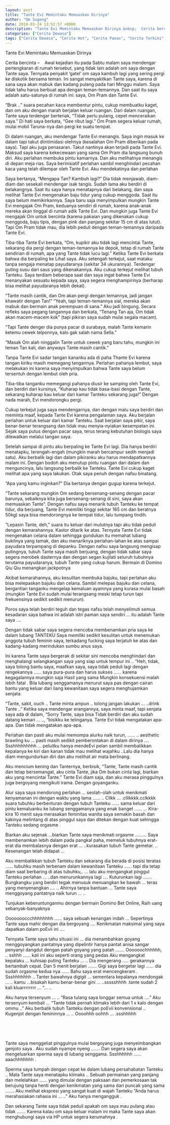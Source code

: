 ```yaml
---
layout: post
title: "Tante Evi Memintaku Memuaskan Dirinya"
author: "Om Sugeng"
date: 2018-03-24 13:52:57 +0000
description: "Tante Evi Memintaku Memuaskan Dirinya &nbsp;  Cerita bercinta &#8211;\u00a0 \u00a0 Awal kejadian itu pada Sabtu malam saya mendengar pertengkaran di rumah tersebut, yang tidak lain adalah om saya dengan Tante s..."
categories: ["Cerita Dewasa"]
tags: ["Cerita Dewasa", "Cerita Hot", "Cerita Panas", "Cerita Terkini", "Kumpulan Cerita Dewasa"]
---
```


Tante Evi Memintaku Memuaskan Dirinya
&nbsp;

Cerita bercinta &#8211;    Awal kejadian itu pada Sabtu malam saya mendengar pertengkaran di rumah tersebut, yang tidak lain adalah om saya dengan Tante saya. Ternyata penyakit ‘gatel’ om saya kambuh lagi yang sering pergi ke diskotik bersama teman. Ini sangat menyakitkan Tante saya, karena di sana saya akan mabuk dan kadang pulang pada hari Minggu malam. Saya tidak tahu harus berbuat apa dengan teman-temannya. Dan saat itu saya adalah satu-satunya di rumah ini: saya, Om Pram dan Tante Evi.

“Brak ..” suara pecahan kaca membentur pintu, cukup membuatku kaget, dan om aku dengan marah berjalan keluar ruangan. Dari dalam ruangan, Tante saya terdengar berteriak, “Tidak perlu pulang, cepet menceraikan saya.” Di hati saya berkata, “Gee ribut lagi.” Om Pram segera keluar rumah, mulai mobil Taruna-nya dan pergi ke suatu tempat.

Di dalam ruangan, aku mendengar Tante Evi menangis. Saya ingin masuk ke dalam tapi takut diintimidasi olehnya (kesalahan Om Pram diberikan pada saya). Tapi aku juga penasaran. Takut nantinya akan terjadi pada Tante Evi. Maksud saya karena kekecewaan yang sama Om Pram dia langsung bunuh diri.
Aku perlahan membuka pintu kamarnya. Dan aku melihatnya menangis di depan meja rias. Saya berinisiatif perlahan sambil menghindari pecahan kaca yang telah dilempar oleh Tante Evi. Aku mendekatinya dan perlahan

Saya bertanya, “Mengapa Tan? Kambuh lagi?”
Dia tidak menjawab, diam-diam dan sesekali mendengar isak tangis. Sudah lama aku berdiri di belakangnya. Saat itu saya hanya menatapnya dari belakang, dan saya melihat Tante Evi mengenakan baju tidur yang cukup menggoda. Saat itu saya belum memikirkannya. Saya baru saja menyimpulkan mungkin Tante Evi mengajak Om Pram, keduanya sendiri di rumah, karena anak-anak mereka akan tinggal di rumah adik Tante Evi. Dan mungkin juga Tante Evi mengajak Om untuk bercinta (karena pakaian yang dikenakan cukup menggoda, baju tipis, dengan pink dan panjang sekitar 15 cm di atas lutut). Tapi Om Pram tidak mau, dia lebih peduli dengan teman-temannya daripada Tante Evi.

Tiba-tiba Tante Evi berkata, “Om, kupikir aku tidak lagi mencintai Tante, sekarang dia pergi dengan teman-temannya ke depok, tetap di rumah Tante sendirian di rumah, apa yang Tante tidak lucu lagi.” Ketika Tante Evi berkata bahwa dia berpaling ke Lihat saya. Aku setengah terkejut, saat mataku tanpa sengaja menatap payudaranya (sekitar 34 ukurannya). Terdengar puting susu dari saus yang dikenakannya. Aku cukup terkejut melihat tubuh Tanteku.
Saya terdiam beberapa saat dan saya ingat bahwa Tante Evi menanyakan sesuatu kepada saya, saya segera menghampirinya (berharap bisa melihat payudaranya lebih dekat).

“Tante masih cantik, dan Om akan pergi dengan temannya, jadi jangan khawatir dengan Tan!”
“Yeah, tapi teman-temannya sial, mereka akan mabuk dan bermain anak perempuan di sana.”
Aku jadi bingung. Secara refleks saya pegang tangannya dan berkata, “Tenang Tan aja, Om tidak akan macem-macem kok” (tapi pikiran saya sudah mulai segala macam).

“Tapi Tante denger dia punya pacar di surabaya, malah Tante kemarin ketemu cewek telponnya, kalo gak salah nama Sella.”

“Masak Om alah ninggalin Tante untuk cewek yang baru tahu, mungkin ini teman Tan kali, dan anyways Tante masih cantik.”

Tanpa Tante Evi sadar tangan kananku ada di paha Thante Evi karena tangan kiriku masih memegang tangannya. Perlahan pahanya lembut, saya melakukan ini karena saya menyimpulkan bahwa Tante saya belum tersentuh dengan lembut oleh pria.

Tiba-tiba tanganku memegangi pahanya diusir ke samping oleh Tante Evi, dan berdiri dari kursinya, “Kuharap kau tidak basa-basi dengan Tante, sekarang kuharap kau keluar dari kamar Tanteku sekarang juga!” Dengan nada marah, Evi mendorongku pergi.

Cukup terkejut juga saya mendengarnya, dan dengan malu saya berdiri dan meminta maaf, kepada Tante Evi karena pengalaman saya. Aku berjalan perlahan untuk keluar dari kamar Tanteku. Saat berjalan saya pikir, saya benar-benar terangsang dan tidak mau menyia-nyiakan kesempatan ini. Sejak saya putus dengan pacar saya, terus terang kebutuhan biologis saya dilewatkan melalui tangan saya.

Setelah sampai di pintu aku berpaling ke Tante Evi lagi. Dia hanya berdiri menatapku, terengah-engah (mungkin marah bercampur sedih menjadi satu). Aku berbalik lagi dan dalam pikiranku aku harus mendapatkannya malam ini. Dengan bodoh aku menutup pintu ruangan dari dalam dan menguncinya, lalu langsung berbalik ke Tanteku. Tante Evi cukup kaget melihat apa yang saya lakukan. Otak saya penuh dengan nafsu binatang.

“Apa yang kamu inginkan?” Dia bertanya dengan gugup karena terkejut.

“Tante sekarang mungkin Om sedang bersenang-senang dengan pacar barunya, sebaiknya kita juga bersenang-senang di sini, saya akan memuaskan Tante”. Dengan nafsu saya menarik tubuh Tanteku ke tempat tidur, dia berjuang, Tante Evi memiliki tinggi sekitar 165 cm dan beratnya 50kg) saya bisa mendorongnya ke tempat tidur, lalu tumpang tindih.

“Lepasin Tante, deh,” suara itu keluar dari mulutnya tapi aku tidak peduli dengan kemarahannya. Kastor ditarik ke atas. Ternyata Tante Evi tidak mengenakan celana dalam sehingga gundukan itu memahat lubang bukitnya yang tamak, dan aku menariknya perlahan-lahan ke atas sampai payudara terpampang di depanku. Dengan nafsu saya langsung mengisap putingnya, tubuh Tante saya masih berjuang, dengan tidak sabar saya segera merobek dasternya dan dengan segan kujilati seluruh tubuhnya terutama payudaranya, tubuh Tante yang cukup harum. Bermain di Domino Qiu Qiu menangkan jackpotnya

Akibat kemarahannya, aku kesulitan membuka bajuku, tapi perlahan aku bisa melepaskan bajuku dan celana. Sambil melepas bajuku dan celana, bergantian tanganku mengelap kemaluan ayamnya yang kurasa mulai basah (mungkin Tante Evi sudah mulai terangsang meski tetap turun tapi frekuensinya sedikit sedikit menurun).

Poros saya telah berdiri teguh dan tegas nafsu telah menyelimuti semua kesadaran saya bahwa ini adalah istri paman saya sendiri … itu adalah Tante saya ….

Dengan tidak sabar saya segera mencoba membenamkan pria saya ke dalam lubang TANTEKU
Saya memiliki sedikit kesulitan untuk menemukan anggota tubuh feminin saya, terkadang fucking saya terjatuh ke atas dan kadang-kadang merindukan sumbu anus saya.

Ini karena Tante saya bergerak di sekitar sini mencoba menghindari dan menghalangi selangkangan saya yang siap untuk tempur ini ..
“Heh, tidak, saya tolong bantu saya, maafkan saya, saya tidak peduli lagi dengan rengekannya …… saya pura-pura dan harus sukses …… karena kegagalannya mungkin saja Hasil yang sama
Mungkin konsekuensi malah lebih fatal .
Bila lubang senggamanya menurut saya pas dengan cairan bantu yang keluar dari liang kewanitaan saya segera menghujamkan senjata.

“Tante, sakit, ouch .. Tante minta ampun .. tolong jangan lakukan … ..drink Tante ..” Ketika saya mendengar erangannya, saya minta maaf, tapi senjata saya ada di dalam, “Sorry Tante, saya bisa Tidak berdiri dan aku sudah datang kemari … .., “bisikku ke telinganya. Tante Evi tidak mengatakan apa-apa. Dan tidak mengatakan apa-apa.

Perlahan dan pasti aku mulai memompa alurku naik turun, …… .. aesthetic brawling ku … pasti masih sedikit pemberontakan di dalam dirinya ….
Ssshhhhhhhhh … peluitku hanya mendeEvi pelan sambil membalikkan kepalanya ke kiri dan kanan tidak mau melihat wajahku ..Lalu dia hanya diam mengundurkan diri dan aku melihat air mata berlinang.

Aku mencium kening dan Tanternya, berbisik, “Tante, Tante masih cantik dan tetap bersemangat, aku cinta Tante, jika Om bukan cinta lagi, biarkan aku yang mencintai Tante.” Tante Evi diam saja, dan aku merasa pinggulnya juga bergoyang mengikuti irama. Dengan goyanganku.

Alur saya saya mendorong perlahan … seolah-olah untuk menikmati kenyamanan ini dengan waktu yang lama …… ..
Cllkk … .clllkkkk.cclkkkk suara tubuhku berbenturan dengan tubuh Tanteku …… sama keluar dari pintu kemaluanku ke lubang senggamanya yang enak banget ……
…
Kira-kira 10 menit saya merasakan feminitas wanita saya semakin basah dan kakinya melintang di atas pinggul saya dan ditekan dengan kuat sehingga Tanteku sedang orgasme .

Biarkan aku sejenak …biarkan Tante saya menikmati orgasme ……… Saya membenamkan lebih dalam pada pangkal paha, memeluk tubuhnya erat-erat dia membalasnya dengan erat … ..kurasakan tubuh Tante gemetar. ..
Kesenangan telah didapat …

Aku membalikkan tubuh Tanteku dan sekarang dia berada di posisi teratas …… tubuhku masih terbenam dalam kewanitaan Tanteku …… tapi dia tetap diam saat berbaring di atas tubuhku,. … lalu aku mengangkat pinggul Tanteku perlahan … ..dan menurunkannya lagi …. Kuturunkan lagi ……. Bungkangku yang berdiri tegak menusuk menuangkan ke bawah … teras yang menyenangkan …. ..
Ahirnya tanpa bantuan … Tante saya menggoyang pantatnya naik turun … ..

Tunjukan keberuntunganmu dengan bermain Domino Bet Online, Raih uang sebanyak-banyaknya

Oooooooccchhhhhhhh …… saya sebuah kenangan indah …
Sepertinya Tante saya mahir dengan dia bergoyang ….
Kenikmatan maksimal yang saya dapatkan dalam poEvii ini ….

Ternyata Tante saya tahu situasi ini … dia menambahkan goyang menggoyangkan pantatnya yang dipelintir hanya pantat anisa sangar penyanyi dangdut dengan patah goyang yang patah …….
Oooooochhhhhh, .. sshhh …… kali ini aku seperti orang yang pedas
Aku mengangkat kepalaku … kuhisap puting Tanteku … ..
Dia mengerang ….. gerakannya bertambah cepat.
Dan 5 menit berjalan ……. Gigi saya bergetar lagi …… dia sudah orgasme kedua nya ……
Bahu saya erat mencengkeram .
Ssshhhhhhh .. Tanter bawahnya digigit … sementara kepalanya mendongak … ..
kamu …bisakah kamu benar-benar gini … ..ssssshhhh
.tante sudah 2 kali kluarrrrrrrr … “… ..

Aku hanya tersenyum … ..
“Rasa tulang saya longgar semua untuk ….”
Aku tersenyum kembali …
“Tante tidak pernah klimaks lebih dari 1 x kalo dengan ommu ..”
Aku berbalik tubuh Tanteku dengan poEvii konvensional ..
Kugenjot dengan femininnya … ..
Oooohhh oohhh … .ssshhhhh

&nbsp;

&nbsp;

Tante saya menggeliat pinggulnya mulai bergoyang juga menyeimbangkan genjoto saya .
Aku sudah nyampe nyeng …….
Dan segera saya akan mengeluarkan sperma saya di lubang senggama.
Ssshhhhhh …… aaachhhhhhh .

Sperma saya tumpah dengan cepat ke dalam lubang persahabatan Tanteku ..
Mata Tante saya menatapku klimaks ..
Sebuah permainan yang panjang dan melelahkan …… yang dimulai dengan paksaan dan pemerkosaan tak berujung tanpa henti dengan kenikmatan yang sama dari puncak yang sama …….
Aku melihat ekspresi yang sangat kuat di wajah Tanteku
“Anda harus merahasiakan rahasia ini … ..”
Aku hanya mengangguk .

Dan sekarang Tante saya tidak peduli apakah om saya mau pulang atau tidak …….
Karena kalau om saya keluar malam ini maka Tante saya akan menghubungi saya via HP untuk segera kerumahnya .